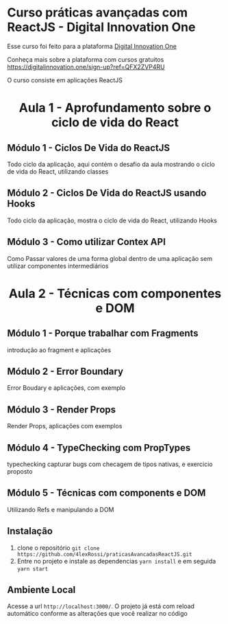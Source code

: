 # Curso práticas avançadas com ReactJS - Digital Innovation One

Esse curso foi feito para a plataforma [Digital Innovation One](https://digitalinnovation.one/)

Conheça mais sobre a plataforma com cursos gratuitos https://digitalinnovation.one/sign-up?ref=QFX2ZVP4RU

O curso consiste em aplicações ReactJS

<h1 align="center"> Aula 1 - Aprofundamento sobre o ciclo de vida do React </h1>

## Módulo 1 - Ciclos De Vida do ReactJS

Todo ciclo da aplicação, aqui contém o desafio da aula mostrando o ciclo de vida do React, utilizando classes

## Módulo 2 - Ciclos De Vida do ReactJS usando Hooks

Todo ciclo da aplicação, mostra o ciclo de vida do React, utilizando Hooks

## Módulo 3 - Como utilizar Contex API

Como Passar valores de uma forma global dentro de uma aplicação sem utilizar componentes intermediários

<h1 align="center"> Aula 2 - Técnicas com componentes e DOM </h1>

## Módulo 1 - Porque trabalhar com Fragments

introdução ao fragment e aplicações

## Módulo 2 - Error Boundary

Error Boudary e aplicações, com exemplo

## Módulo 3 - Render Props

Render Props, aplicações com exemplos

## Módulo 4 - TypeChecking com PropTypes

typechecking capturar bugs com checagem de tipos nativas, e exercicio proposto

## Módulo 5 - Técnicas com components e DOM

Utilizando Refs e manipulando a DOM

## Instalação

1. clone o repositório `git clone https://github.com/4lexRossi/praticasAvancadasReactJS.git`
2. Entre no projeto e instale as dependencias `yarn install` e em seguida `yarn start`

## Ambiente Local

Acesse a url `http://localhost:3000/`. O projeto já está com reload automático conforme as alterações que você realizar no código